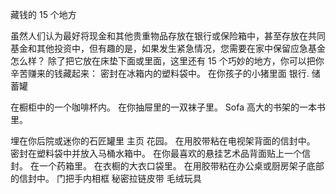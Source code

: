 藏钱的 15 个地方

虽然人们认为最好将现金和其他贵重物品存放在银行或保险箱中，甚至存放在共同基金和其他投资中，但有趣的是，如果发生紧急情况，您需要在家中保留应急基金怎么样？ 除了把它放在床垫下面或里面，这里还有 15 个巧妙的地方，你可以把你辛苦赚来的钱藏起来：
密封在冰箱内的塑料袋中。
在你孩子的小猪里面 银行. 储蓄罐

在橱柜中的一个咖啡杯内。
在你抽屉里的一双袜子里。
Sofa
高大的书架的一本书里。

埋在你后院或迷你的石匠罐里 主页 花园。
在用胶带粘在电视架背面的信封中。
密封在塑料袋中并放入马桶水箱中。
 在你最喜欢的悬挂艺术品背面贴上一个信封。
在一个药箱里。
在衣橱的大衣口袋里。
在用胶带粘在办公桌或厨房架子底部的信封中。
门把手内相框  秘密拉链皮带  毛绒玩具

